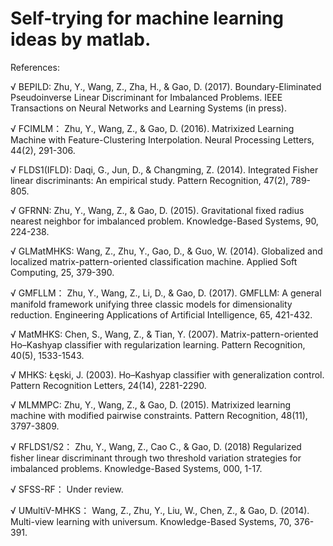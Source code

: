 # Self-trying for machine learning ideas by matlab.

References:

√ BEPILD:
Zhu, Y., Wang, Z., Zha, H., & Gao, D. (2017). Boundary-Eliminated Pseudoinverse Linear Discriminant for Imbalanced Problems. IEEE Transactions on Neural Networks and Learning Systems (in press).

√ FCIMLM：
Zhu, Y., Wang, Z., & Gao, D. (2016). Matrixized Learning Machine with Feature-Clustering Interpolation. Neural Processing Letters, 44(2), 291-306.

√ FLDS1(IFLD):
Daqi, G., Jun, D., & Changming, Z. (2014). Integrated Fisher linear discriminants: An empirical study. Pattern Recognition, 47(2), 789-805.

√ GFRNN:
Zhu, Y., Wang, Z., & Gao, D. (2015). Gravitational fixed radius nearest neighbor for imbalanced problem. Knowledge-Based Systems, 90, 224-238.

√ GLMatMHKS:
Wang, Z., Zhu, Y., Gao, D., & Guo, W. (2014). Globalized and localized matrix-pattern-oriented classification machine. Applied Soft Computing, 25, 379-390.

√ GMFLLM：
Zhu, Y., Wang, Z., Li, D., & Gao, D. (2017). GMFLLM: A general manifold framework unifying three classic models for dimensionality reduction. Engineering Applications of Artificial Intelligence, 65, 421-432.

√ MatMHKS:
Chen, S., Wang, Z., & Tian, Y. (2007). Matrix-pattern-oriented Ho–Kashyap classifier with regularization learning. Pattern Recognition, 40(5), 1533-1543.

√ MHKS:
Łęski, J. (2003). Ho–Kashyap classifier with generalization control. Pattern Recognition Letters, 24(14), 2281-2290.

√ MLMMPC:
Zhu, Y., Wang, Z., & Gao, D. (2015). Matrixized learning machine with modified pairwise constraints. Pattern Recognition, 48(11), 3797-3809.

√ RFLDS1/S2：
Zhu, Y., Wang, Z., Cao C., & Gao, D. (2018) Regularized fisher linear discriminant through two threshold variation strategies for imbalanced problems. Knowledge-Based Systems, 000, 1-17.

√ SFSS-RF：
Under review.

√ UMultiV-MHKS：
Wang, Z., Zhu, Y., Liu, W., Chen, Z., & Gao, D. (2014). Multi-view learning with universum. Knowledge-Based Systems, 70, 376-391.
